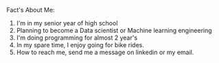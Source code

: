 Fact's About Me: 
1) I'm in my senior year of high school
2) Planning to become a Data scientist or Machine learning engineering 
3) I'm doing programming for almost 2 year's 
4) In my spare time, I enjoy going for bike rides.
5) How to reach me, send me a message on linkedin or my email.
